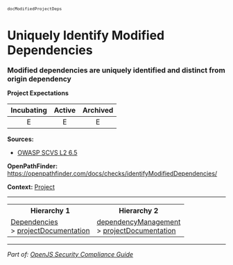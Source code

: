 <span style="font-size:0.8em;"><code>docModifiedProjectDeps</code></span>  
# Uniquely Identify Modified Dependencies


<span style="font-size:1.15em;"><b>Modified dependencies are uniquely identified and distinct from origin dependency</b></span>

**Project Expectations**

<div align="center">

| Incubating | Active | Archived |
|:-----------:|:--------:|:----------:|
| E | E | E |

</div>




**Sources:**
- [OWASP SCVS L2 6.5](https://scvs.owasp.org/scvs/v5-component-analysis/)

**OpenPathFinder:** https://openpathfinder.com/docs/checks/identifyModifiedDependencies/

**Context:** [Project](../context-Project.md)



---

<table>
<tr>
  <th align="center">Hierarchy 1</th>
  <th align="center">Hierarchy 2</th>
</tr>
<tr>
  <td>
    <a href="../Dependencies">Dependencies</a><br> > 
    <a href="../projectDocumentation">projectDocumentation</a>
  </td>
  <td>
    <a href="../
dependencyManagement">
dependencyManagement</a><br> >
    <a href="../projectDocumentation">projectDocumentation</a>
  </td>
</tr>
</table>

---

*Part of: [OpenJS Security Compliance Guide](../README.md)* 
